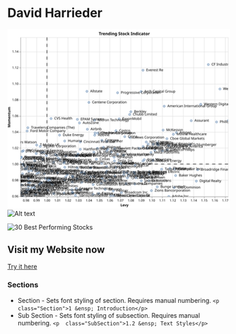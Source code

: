 # David Harrieder
![Alt text](./visualization.svg?raw=true "Trendcompass, Portfolio Website")
![Alt text](.cv_website/bestperf.png?raw=true "30 Best Performing Stocks")

![30 Best Performing Stocks](./cv_website/visualization.svg)


## Visit my Website now
[Try it here](https://nikolausdavid.github.io)

### Sections

 - Section - Sets font styling of section. Requires manual numbering. `<p  class="Section">1 &ensp; Introduction</p>`
 - Sub Section - Sets font styling of subsection. Requires manual numbering. `<p  class="SubSection">1.2 &ensp; Text Styles</p>`

